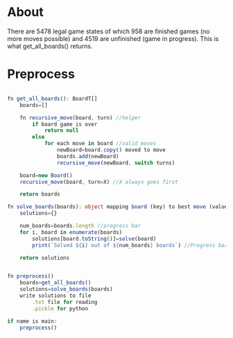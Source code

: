 # About
There are 5478 legal game states
    of which 958 are finished games (no more moves possible)
    and 4519 are unfinished (game in progress). This is what get_all_boards() returns.


# Preprocess
```ts

fn get_all_boards(): BoardT[]
    boards=[]

    fn recursive_move(board, turn) //helper
        if board game is over
            return null
        else
            for each move in board //valid moves
                newBoard=board.copy() moved to move
                boards.add(newBoard)
                recursive_move(newBoard, switch turns)

    board=new Board()
    recursive_move(board, turn=X) //X always goes first

    return boards

fn solve_boards(boards): object mapping board (key) to best move (value)
    solutions={}

    num_boards=boards.length //progress bar
    for i, board in enumerate(boards)
        solutions[board.toString()]=solve(board)
        print(`Solved ${i} out of ${num_boards} boards`) //Progress bar

    return solutions


fn preprocess()
    boards=get_all_boards()
    solutions=solve_boards(boards)
    write solutions to file
        .txt file for reading
        .pickle for python

if name is main:
    preprocess()


```

